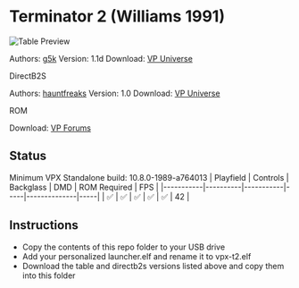 # Terminator 2 (Williams 1991)

![Table Preview](https://vpuniverse.com/screenshots/monthly_2021_12/1285654581_Terminator2(Williams1991)g5kv1.1.png.c0ddcaa112baad15c5ece5c627ea0615.png)

Authors: [g5k](https://vpuniverse.com/profile/14065-g5k/)
Version: 1.1d
Download: [VP Universe](https://vpuniverse.com/files/file/8179-terminator-2-williams-1991-g5k/)

DirectB2S

Authors: [hauntfreaks](https://vpuniverse.com/profile/5216-hauntfreaks/)
Version: 1.0
Download: [VP Universe](https://vpuniverse.com/files/file/12599-terminator-2-williams-1991-b2s-with-full-dmd/)

ROM

Download: [VP Forums](https://www.vpforums.org/index.php?app=downloads&showfile=7318)

## Status 

Minimum VPX Standalone build: 10.8.0-1989-a764013
| Playfield | Controls | Backglass | DMD | ROM Required | FPS | 
|-----------|----------|-----------|-----|--------------|-----|
| :white_check_mark: | :white_check_mark: | :white_check_mark: | :white_check_mark: | :white_check_mark: | 42 |

## Instructions

- Copy the contents of this repo folder to your USB drive
- Add your personalized launcher.elf and rename it to vpx-t2.elf
- Download the table and directb2s versions listed above and copy them into this folder